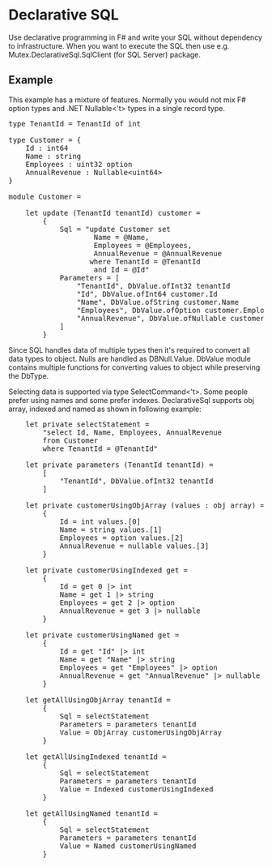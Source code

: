 # Declarative SQL

Use declarative programming in F# and write your SQL without dependency to infrastructure. When you want to execute the SQL then use e.g. Mutex.DeclarativeSql.SqlClient (for SQL Server) package.

## Example

This example has a mixture of features. Normally you would not mix F# option types and .NET Nullable<'t> types in a single record type.

<pre>
type TenantId = TenantId of int

type Customer = {
    Id : int64
    Name : string
    Employees : uint32 option
    AnnualRevenue : Nullable&lt;uint64&gt;
}

module Customer =

    let update (TenantId tenantId) customer =
        {
            Sql = "update Customer set
                    Name = @Name,
                    Employees = @Employees,
                    AnnualRevenue = @AnnualRevenue
                   where TenantId = @TenantId
                    and Id = @Id"
            Parameters = [
                "TenantId", DbValue.ofInt32 tenantId
                "Id", DbValue.ofInt64 customer.Id
                "Name", DbValue.ofString customer.Name
                "Employees", DbValue.ofOption<uint32> customer.Employees
                "AnnualRevenue", DbValue.ofNullable<uint64> customer.AnnualRevenue
            ]
        }
</pre>

Since SQL handles data of multiple types then it's required to convert all data types to object. Nulls are handled as DBNull.Value. DbValue module contains multiple functions for converting values to object while preserving the DbType.

Selecting data is supported via type SelectCommand<'t>. Some people prefer using names and some prefer indexes. DeclarativeSql supports obj array, indexed and named as shown in following example:

<pre>
    let private selectStatement =
        "select Id, Name, Employees, AnnualRevenue
        from Customer
        where TenantId = @TenantId"

    let private parameters (TenantId tenantId) =
        [
            "TenantId", DbValue.ofInt32 tenantId
        ]

    let private customerUsingObjArray (values : obj array) =
        {
            Id = int values.[0]
            Name = string values.[1]
            Employees = option<int> values.[2]
            AnnualRevenue = nullable<uint64> values.[3]
        }

    let private customerUsingIndexed get =
        {
            Id = get 0 |> int
            Name = get 1 |> string
            Employees = get 2 |> option<int>
            AnnualRevenue = get 3 |> nullable<uint64>
        }

    let private customerUsingNamed get =
        {
            Id = get "Id" |> int
            Name = get "Name" |> string
            Employees = get "Employees" |> option<int>
            AnnualRevenue = get "AnnualRevenue" |> nullable<uint64>
        }

    let getAllUsingObjArray tenantId =
        {
            Sql = selectStatement
            Parameters = parameters tenantId
            Value = ObjArray customerUsingObjArray
        }

    let getAllUsingIndexed tenantId =
        {
            Sql = selectStatement
            Parameters = parameters tenantId
            Value = Indexed customerUsingIndexed
        }

    let getAllUsingNamed tenantId =
        {
            Sql = selectStatement
            Parameters = parameters tenantId
            Value = Named customerUsingNamed
        }
</pre>
